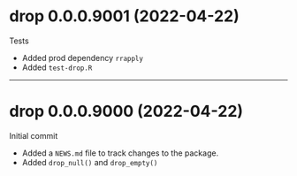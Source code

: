 # drop 0.0.0.9001 (2022-04-22)

Tests

- Added prod dependency `rrapply`
- Added `test-drop.R`

----------

# drop 0.0.0.9000 (2022-04-22)

Initial commit

- Added a `NEWS.md` file to track changes to the package.
- Added `drop_null()` and `drop_empty()`
